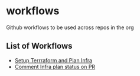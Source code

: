 # workflows
Github workflows to be used across repos in the org

## List of Workflows

- [Setup Terrraform and Plan Infra](./github/workflows/plan-infra.md) 
- [Comment Infra plan status on PR](./github/workflows/plan-infra-pr-comment.md) 
